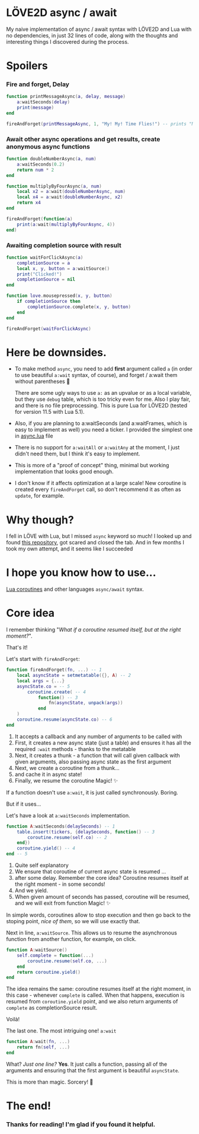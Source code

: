 # LÖVE2D async / await

My naive implementation of async / await syntax with LÖVE2D and Lua with no dependencies, in just 32 lines of code, along with the thoughts and interesting things I discovered during the process.

# Spoilers

### Fire and forget, Delay
```lua
function printMessageAsync(a, delay, message)
    a:waitSeconds(delay)
    print(message)
end

fireAndForget(printMessageAsync, 1, "My! My! Time Flies!") -- prints "My! My! Time Flies!" in one second
```

### Await other async operations and get results, create anonymous async functions
```lua
function doubleNumberAsync(a, num)
    a:waitSeconds(0.2)
    return num * 2
end

function multiplyByFourAsync(a, num)
    local x2 = a:wait(doubleNumberAsync, num)
    local x4 = a:wait(doubleNumberAsync, x2)
    return x4
end

fireAndForget(function(a) 
    print(a:wait(multiplyByFourAsync, 4)) 
end)
```

### Awaiting completion source with result
```lua
function waitForClickAsync(a)
    completionSource = a
    local x, y, button = a:waitSource()
    print("Clicked!")
    completionSource = nil
end

function love.mousepressed(x, y, button)
    if completionSource then
        completionSource.complete(x, y, button)
    end
end

fireAndForget(waitForClickAsync)
```

# Here be downsides.

- To make method `async`, you need to add **first** argument called `a` 
(in order to use beautiful `a:wait` syntax, of course), and forget / a:wait them without parentheses 👻


    There are some ugly ways to use `a:` as an upvalue or as a local variable, but they use `debug` table, which is too tricky even for me. Also I play fair, and there is no file preprocessing. This is pure Lua for LÖVE2D (tested for version 11.5 with Lua 5.1).


- Also, if you are planning to a:waitSeconds (and a:waitFrames, which is easy to implement as well) you need a ticker. I provided the simplest one in [async.lua](async.lua) file


- There is no support for `a:waitAll` or `a:waitAny` at the moment, I just didn't need them, but I think it's easy to implement.


- This is more of a "proof of concept" thing, minimal but working implementation that looks good enough.


- I don't know if it affects optimization at a large scale! New coroutine is created every `fireAndForget` call, so don't recommend it as often as `update`, for example.


# Why though?

I fell in LÖVE with Lua, but I missed `async` keyword so much! I looked up and found [this repository](https://github.com/ms-jpq/lua-async-await), got scared and closed the tab. And in few months I took my own attempt, and it seems like I succeeded


# I hope you know how to use...
[Lua coroutines]() and other languages `async/await` syntax.

# Core idea

I remember thinking "_What if a coroutine resumed itself, but at the right moment?_". 

That's it!


Let's start with `fireAndForget`:

```lua
function fireAndForget(fn, ...) -- 1
    local asyncState = setmetatable({}, A) -- 2
    local args = {...}
    asyncState.co = -- 5
        coroutine.create( -- 4
            function() -- 3
                fn(asyncState, unpack(args))
            end
    )
    coroutine.resume(asyncState.co) -- 6
end
```

1. It accepts a callback and any number of arguments to be called with
2. First, it creates a new async state (just a table) and ensures it has all the required `:wait` methods - thanks to the metatable
3. Next, it creates a thunk - a function that will call given callback with given arguments, also passing async state as the first argument
4. Next, we create a coroutine from a thunk...
5. and cache it in async state!
6. Finally, we resume the coroutine
Magic! ✨

If a function doesn't use `a:wait`, it is just called synchronously. Boring.

But if it uses...

Let's have a look at `a:waitSeconds` implementation.

```lua
function A:waitSeconds(delaySeconds) -- 1
    table.insert(tickers, {delaySeconds, function() -- 3
        coroutine.resume(self.co) -- 2
    end})
    coroutine.yield() -- 4
end -- 5
```
1. Quite self explanatory
2. We ensure that coroutine of current async state is resumed ...
3. after some delay.
Remember the core idea? Coroutine resumes itself at the right moment - in some seconds!
4. And we yield. 
5. When given amount of seconds has passed, coroutine will be resumed, and we will exit from function
Magic! ✨


In simple words, coroutines allow to stop execution and then go back to the stoping point, _nice of them_, so we will use exactly that.

Next in line, `a:waitSource`. This allows us to resume the asynchronous function from another function, for example, on click.

```lua
function A:waitSource()
    self.complete = function(...)
        coroutine.resume(self.co, ...)
    end
    return coroutine.yield()
end
```

The idea remains the same: coroutine resumes itself at the right moment, in this case - whenever `complete` is called. When that happens, execution is resumed from `coroutine.yield` point, and we also return arguments of `complete` as completionSource result. 

Voilà!

The last one. The most intriguing one! `a:wait`

```lua
function A:wait(fn, ...)
    return fn(self, ...)
end
```

What? _Just one line?_
**Yes**. It just calls a function, passing all of the arguments and ensuring that the first argument is beautiful `asyncState`.

This is more than magic. 
Sorcery! 🔮


# The end!

### Thanks for reading! I'm glad if you found it helpful.



